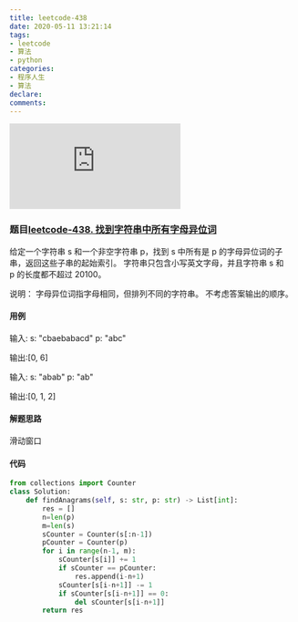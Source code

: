 ```yaml
---
title: leetcode-438
date: 2020-05-11 13:21:14
tags: 
- leetcode
- 算法
- python
categories: 
- 程序人生
- 算法
declare:
comments:
---
```


![图片](http://api.mtyqx.cn/api/random.php?45)
<!-- more -->


### 题目[leetcode-438. 找到字符串中所有字母异位词](https://leetcode-cn.com/problems/find-all-anagrams-in-a-string/)

给定一个字符串 s 和一个非空字符串 p，找到 s 中所有是 p 的字母异位词的子串，返回这些子串的起始索引。
字符串只包含小写英文字母，并且字符串 s 和 p 的长度都不超过 20100。

说明：
字母异位词指字母相同，但排列不同的字符串。
不考虑答案输出的顺序。


#### 用例
输入:
s: "cbaebabacd" p: "abc"

输出:\[0, 6\]

输入:
s: "abab" p: "ab"

输出:\[0, 1, 2\]
#### 解题思路
滑动窗口

#### 代码

```python
from collections import Counter
class Solution:
    def findAnagrams(self, s: str, p: str) -> List[int]:
        res = []
        n=len(p)
        m=len(s)
        sCounter = Counter(s[:n-1])
        pCounter = Counter(p)
        for i in range(n-1, m):
            sCounter[s[i]] += 1
            if sCounter == pCounter:
                res.append(i-n+1)
            sCounter[s[i-n+1]] -= 1
            if sCounter[s[i-n+1]] == 0:
                del sCounter[s[i-n+1]]
        return res
```
